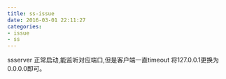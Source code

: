 ```yaml
---
title: ss-issue
date: 2016-03-01 22:11:27
categories:
- issue
- ss
---
```


ssserver 正常启动,能监听对应端口,但是客户端一直timeout
将127.0.0.1更换为0.0.0.0即可。

